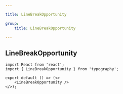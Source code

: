 ```yaml
---

title: LineBreakOpportunity

group:
    title: LineBreakOpportunity

---
```


## LineBreakOpportunity

```tsx
import React from 'react';
import { LineBreakOpportunity } from 'typography';

export default () => (<>
    <LineBreakOpportunity />
</>);
```

